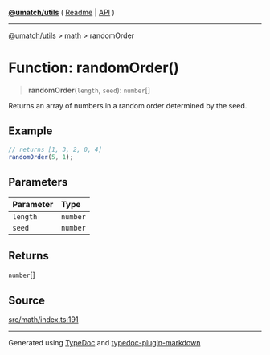[**@umatch/utils**](../../README.md) ( [Readme](../../README.md) \| [API](../../API.md) )

---

[@umatch/utils](../../API.md) > [math](../README.md) > randomOrder

# Function: randomOrder()

> **randomOrder**(`length`, `seed`): `number`[]

Returns an array of numbers in a random order determined by the seed.

## Example

```ts
// returns [1, 3, 2, 0, 4]
randomOrder(5, 1);
```

## Parameters

| Parameter | Type     |
| :-------- | :------- |
| `length`  | `number` |
| `seed`    | `number` |

## Returns

`number`[]

## Source

[src/math/index.ts:191](https://github.com/umatch-oficial/utils/blob/fe3e40a/src/math/index.ts#L191)

---

Generated using [TypeDoc](https://typedoc.org/) and [typedoc-plugin-markdown](https://www.npmjs.com/package/typedoc-plugin-markdown)
